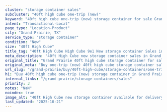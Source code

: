 ```yaml
---
cluster: "storage container sales"
subcluster: "40ft high cube one-trip (new)"
keyword: "40ft high cube one-trip (new) storage container for sale Grand Prairie, TX"
intent: "Transactional-Local"
page_type: "Location-Product"
city: "Grand Prairie, TX"
service_type: "storage container"
condition: "New"
size: "40ft High Cube"
title_tag: "40ft High Cube High Cube 9e1 New storage container Sales in Grand Prairie | LC Container"
meta_description: "40ft High Cube new storage container sales in Grand Prairie. High cube containers with extra height. Fast delivery, competitive pricing. Serving storage containers area. Quote ID: ABP. Call (214) 524-4168 for your free quote today."
original_title: "Grand Prairie 40ft high cube storage container for sale | LC"
original_meta: "Buy one-trip (new) 40ft high cube storage container sale with local delivery in Grand Prairie, TX. LC Container — local Since 2003. Request a fast quote today."
url_slug: "/grand-prairie/buy/40ft-high-cube/storage-containers/one-trip-new"
h1: "Buy 40ft high cube one-trip (new) storage container in Grand Prairie"
internal_links: "/grand-prairie/storage-containers/sales"
priority: 3
notes: "NaN"
noindex: true
image_alt: "40ft High Cube new storage container available for delivery in Grand Prairie"
last_updated: "2025-10-21"
---
```


<!-- TODO: Add unique city/inventory copy, images, and internal links here. -->
